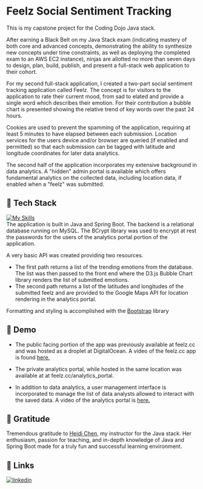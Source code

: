 
# Feelz Social Sentiment Tracking

This is my capstone project for the Coding Dojo Java stack. 

After earning a Black Belt on my Java Stack exam (indicating mastery of both core and advanced concepts, demonstrating the ability to synthesize new concepts under time constraints, as well as deploying the completed exam to an AWS EC2 instance), ninjas are allotted no more than seven days to design, plan, build, publish, and present a full-stack web application to their cohort.

For my second full-stack application, I created a two-part social sentiment tracking application called Feelz. The concept is for visitors to the application to rate their current mood, from sad to elated and provide a single word which describes their emotion. For their contribution a bubble chart is presented showing the relative trend of key words over the past 24 hours.

Cookies are used to prevent the spamming of the application, requiring at least 5 minutes to have elapsed between each submission. Location services for the users device and/or browser are queried (if enabled and permitted) so that each submission can be tagged with latitude and longitude coordinates for later data analytics.

The second half of the application incorporates my extensive background in data analytics. A "hidden" admin portal is available which offers fundamental analytics on the collected data, including location data, if enabled when a "feelz" was submitted.

## 👾 Tech Stack
[![My Skills](https://skillicons.dev/icons?i=java,spring,mysql,js,jquery,html,css,bootstrap)](https://skillicons.dev)  
The application is built in Java and Spring Boot. The backend is a relational database running on MySQL. The BCrypt library was used to encrypt at rest the passwords for the users of the analytics portal portion of the application.

A very basic API was created providing two resources.
* The first path returns a list of the trending emotions from the database. The list was then passed to the front end where the D3.js Bubble Chart library renders the list of submitted emotions.  
* The second path returns a list of the latitudes and longitudes of the submitted feelz and are provided to the Google Maps API for location rendering in the analytics portal.

Formatting and styling is accomplished with the [Bootstrap](https://getbootstrap.com/) library

## 🍿 Demo
* The public facing portion of the app was previously available at feelz.cc and was hosted as a droplet at DigitalOcean.
A video of the feelz.cc app is found [here.](https://youtu.be/h05iwgrIGwI)

* The private analytics portal, while hosted in the same location was available at at feelz.cc/analytics_portal.
* In addition to data analytics, a user management interface is incorporated to manage the list of data analysts allowed to interact with the saved data.
A video of the analytics portal is [here.](https://youtu.be/Rb318j61OX8)

## 🙏 Gratitude
Tremendous gratitude to [Heidi Chen](https://www.linkedin.com/in/heidi115/), my instructor for the Java stack. Her enthusiasm, passion for teaching, and in-depth knowledge of Java and Spring Boot made for a truly fun and successful learning environment. 

## 🔗 Links
[![linkedin](https://img.shields.io/badge/linkedin-0A66C2?style=for-the-badge&logo=linkedin&logoColor=white)](https://www.linkedin.com/in/brianjlucius)




